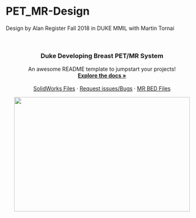 # PET_MR-Design
Design by Alan Register Fall 2018 in DUKE MMIL with Martin Tornai

<!-- PROJECT LOGO -->
<br />
  <h3 align="center">Duke Developing Breast PET/MR System</h3>

  <p align="center">
    An awesome README template to jumpstart your projects!
    <br />
    <a href="https://github.com/registera13/PET_MR-Design"><strong>Explore the docs »</strong></a>
    <br />
    <br />
    <a href="https://github.com/registera13/PET_MR-Design/tree/master/PET_MR_%20solidworks">SolidWorks Files</a>
    ·
    <a href="https://github.com/registera13/PET_MR-Design/issues">Request issues/Bugs</a>
    ·
    <a href="https://github.com/registera13/PET_MR-Design/tree/master/raw_MR_SENT_bed">MR BED Files</a>
  </p>
</p>

<p align="center">
  <img width="460" height="300" src="doc/rotation.gif">
</p>


